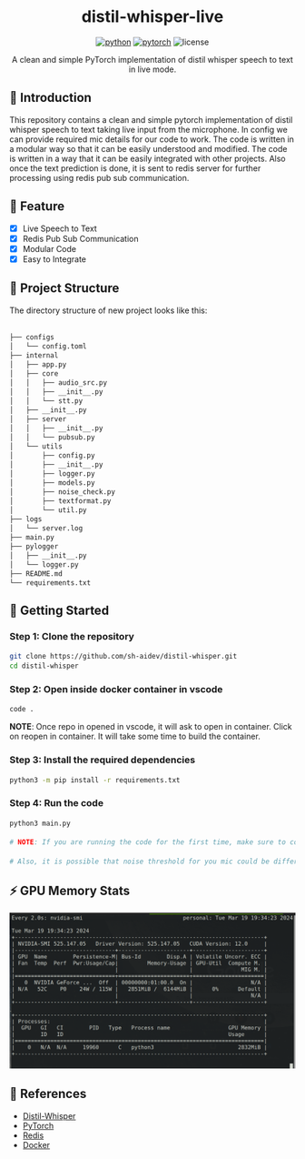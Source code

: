 <div align="center">

# distil-whisper-live
[![python](https://img.shields.io/badge/-Python_%7C_3.10-blue?logo=python&logoColor=white)](https://github.com/pre-commit/pre-commit)
[![pytorch](https://img.shields.io/badge/PyTorch_2.0+-ee4c2c?logo=pytorch&logoColor=white)](https://pytorch.org/get-started/locally/)
![license](https://img.shields.io/badge/License-MIT-green?logo=mit&logoColor=white)

A clean and simple PyTorch implementation of distil whisper speech to text in live mode.

</div>

## 📌 Introduction

This repository contains a clean and simple pytorch implementation of distil whisper speech to text taking live input from the microphone. In config we can provide required mic details for our code to work. The code is written in a modular way so that it can be easily understood and modified. The code is written in a way that it can be easily integrated with other projects. Also once the text prediction is done, it is sent to redis server for further processing using redis pub sub communication.

## 📜 Feature

- [x] Live Speech to Text
- [x] Redis Pub Sub Communication
- [x] Modular Code
- [x] Easy to Integrate

## 📁  Project Structure
The directory structure of new project looks like this:
    
```

├── configs
│   └── config.toml
├── internal
│   ├── app.py
│   ├── core
│   │   ├── audio_src.py
│   │   ├── __init__.py
│   │   └── stt.py
│   ├── __init__.py
│   ├── server
│   │   ├── __init__.py
│   │   └── pubsub.py
│   └── utils
│       ├── config.py
│       ├── __init__.py
│       ├── logger.py
│       ├── models.py
│       ├── noise_check.py
│       ├── textformat.py
│       └── util.py
├── logs
│   └── server.log
├── main.py
├── pylogger
│   ├── __init__.py
│   └── logger.py
├── README.md
└── requirements.txt

```

## 🚀 Getting Started

### Step 1: Clone the repository

```bash
git clone https://github.com/sh-aidev/distil-whisper.git
cd distil-whisper
```

### Step 2: Open inside docker container in vscode

```bash
code .
```
**NOTE**: Once repo in opened in vscode, it will ask to open in container. Click on reopen in container. It will take some time to build the container.

### Step 3: Install the required dependencies

```bash
python3 -m pip install -r requirements.txt
```

### Step 4: Run the code

```bash
python3 main.py

# NOTE: If you are running the code for the first time, make sure to correctly provide mic details in config.toml file like name, sample rate, etc.

# Also, it is possible that noise threshold for you mic could be different. So, you can play around with the value to get the best result.
```

## ⚡️ GPU Memory Stats

![GPU Memory Stats](images/gpu-stat.png)

## 📜  References

- [Distil-Whisper](https://github.com/huggingface/distil-whisper)
- [PyTorch](https://pytorch.org/)
- [Redis](https://redis.io/)
- [Docker](https://www.docker.com/)
